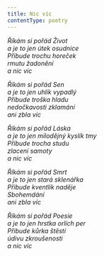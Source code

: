 ```yaml
---
title: Nic víc
contentType: poetry
---
```


<section>

_Říkám si pořád Život  
a je to jen útek osudnice  
Přibude trochu horeček  
rmutu žadonění  
a nic víc_

</section>

<section>

_Říkám si pořád Sen  
a je to jen uhlík vypadlý  
Přibude troška hladu  
nedočkavosti zklamání  
ani zbla víc_

</section>

<section>

_Říkám si pořád Láska  
a je to jen milodějný kyslík tmy  
Přibude trocha studu  
zlacení samoty  
a nic víc_

</section>

<section>

_Říkám si pořád Smrt  
a je to jen stará sklenářka  
Přibude kventlík naděje  
Sbohemdání  
ani zbla víc_

</section>

<section>

_Říkám si pořád Poesie  
a je to jen hrstka orlích per  
Přibude kůrka štěstí  
údivu zkroušenosti  
a nic víc_

</section>
